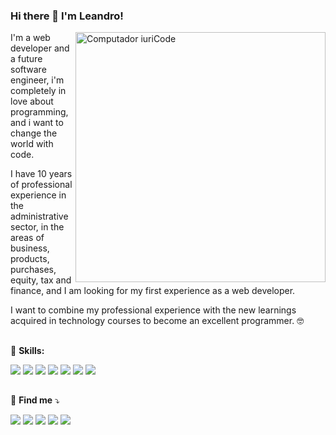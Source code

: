 ### Hi there 👋 I'm Leandro!

<img src="https://raw.githubusercontent.com/MicaelliMedeiros/micaellimedeiros/master/image/computer-illustration.png" min-width="400px" max-width="400px" width="400px" align="right" alt="Computador iuriCode">

<p align="left"> 
 I'm a web developer and a future software engineer, i'm completely in love about programming, and i want to change the world with code.
 
 I have 10 years of professional experience in the administrative sector, in the areas of business, products, purchases, equity, tax and finance, and I am looking for my first experience as a web developer.

I want to combine my professional experience with the new learnings acquired in technology courses to become an excellent programmer. :nerd_face:
</p>

##

<p align="left">
  🦄 <strong>Skills:</strong>
</p>

<p align="left">
  <a href="#" alt="html">
  <img src="https://img.shields.io/badge/HTML5-E34F26?style=for-the-badge&logo=html5&logoColor=white" /></a>

  <a href="#" alt="css">
  <img src="https://img.shields.io/badge/CSS3-1572B6?style=for-the-badge&logo=css3&logoColor=white" /></a>

  <a href="#" alt="js">
  <img src="https://img.shields.io/badge/JavaScript-F7DF1E?style=for-the-badge&logo=javascript&logoColor=black"/></a>

  <a href="#" alt="python">
  <img src="https://img.shields.io/badge/Python-14354C?style=for-the-badge&logo=python&logoColor=white"/></a>

  <a href="#" alt="bootstrap">
  <img src="https://img.shields.io/badge/Bootstrap-563D7C?style=for-the-badge&logo=bootstrap&logoColor=white"/></a>
  
  <a href="#" alt="git">
  <img src="https://img.shields.io/badge/Git-E34F26?style=for-the-badge&logo=git&logoColor=white"/></a>
  
  <a href="#" alt="office">
  <img src="https://img.shields.io/badge/Microsoft_Office-D83B01?style=for-the-badge&logo=microsoft-office&logoColor=white"/></a>
</p>  

##

<p align="left">
  💌 <strong>Find me</strong> ⤵️
</p>

<p align="left">
  <a href="" alt="Gmail">
  <img src="https://img.shields.io/badge/Gmail-D14836?style=for-the-badge&logo=gmail&logoColor=white&link=leandromissel@gmail.com" /></a>

  <a href="" alt="Linkedin">
  <img src="https://img.shields.io/badge/LinkedIn-0077B5?style=for-the-badge&logo=linkedin&logoColor=white&link=www.linkedin.com/in/leandro-missel-jr-9373821a0" /></a>

  <a href="#" alt="WhatsApp">
  <img src="https://img.shields.io/badge/WhatsApp-25D366?style=for-the-badge&logo=whatsapp&logoColor=white&link=API-DO-SEU-WHATSAPP"/></a>

  <a href="" alt="Twitter">
  <img src="https://img.shields.io/badge/Twitter-1DA1F2?style=for-the-badge&logo=twitter&logoColor=white&link=https://twitter.com/leandromissel/"/></a>

  <a href="#" alt="Instagram">
  <img src="https://img.shields.io/badge/Instagram-E4405F?style=for-the-badge&logo=instagram&logoColor=white&link=https://www.instagram.com/leandromissel/"/></a>
</p>  

##


